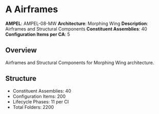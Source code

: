 # A Airframes

**AMPEL**: AMPEL-08-MW
**Architecture**: Morphing Wing
**Description**: Airframes and Structural Components
**Constituent Assemblies**: 40
**Configuration Items per CA**: 5

## Overview
Airframes and Structural Components for Morphing Wing architecture.

## Structure
- Constituent Assemblies: 40
- Configuration Items: 200
- Lifecycle Phases: 11 per CI
- Total Folders: 2200
